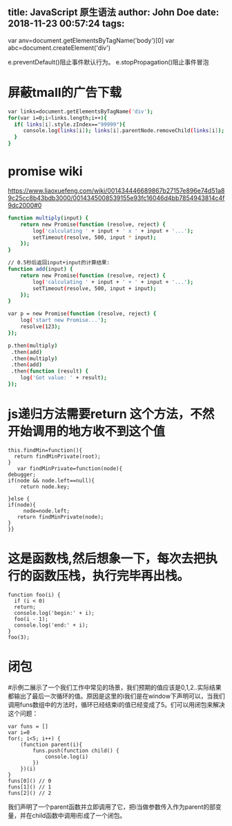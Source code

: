 title: JavaScript 原生语法
author: John Doe
date: 2018-11-23 00:57:24
tags:
---
var anv=document.getElementsByTagName('body')[0]
var abc=document.createElement('div')

e.preventDefault()阻止事件默认行为。
e.stopPropagation()阻止事件冒泡

# 屏蔽tmall的广告下载
``` bash
var links=document.getElementsByTagName('div');
for(var i=0;i<links.length;i++){  
  if( links[i].style.zIndex=="99999"){ 
     console.log(links[i]); links[i].parentNode.removeChild(links[i]);
  }
}
```

# promise wiki
https://www.liaoxuefeng.com/wiki/001434446689867b27157e896e74d51a89c25cc8b43bdb3000/0014345008539155e93fc16046d4bb7854943814c4f9dc2000#0
``` bash
function multiply(input) {
    return new Promise(function (resolve, reject) {
        log('calculating ' + input + ' x ' + input + '...');
        setTimeout(resolve, 500, input * input);
    });
}

// 0.5秒后返回input+input的计算结果:
function add(input) {
    return new Promise(function (resolve, reject) {
        log('calculating ' + input + ' + ' + input + '...');
        setTimeout(resolve, 500, input + input);
    });
}

var p = new Promise(function (resolve, reject) {
    log('start new Promise...');
    resolve(123);
});

p.then(multiply)
 .then(add)
 .then(multiply)
 .then(add)
 .then(function (result) {
    log('Got value: ' + result);
});
```

# js递归方法需要return 这个方法，不然开始调用的地方收不到这个值

```
this.findMin=function(){
  return findMinPrivate(root);
}
   var findMinPrivate=function(node){
debugger;
if(node && node.left==null){
    return node.key;

}else {
if(node){
     node=node.left;
   return findMinPrivate(node);
}
}}
```

# 这是函数栈,然后想象一下，每次去把执行的函数压栈，执行完毕再出栈。



```
function foo(i) {
  if (i < 0)
  return;
  console.log('begin:' + i);
  foo(i - 1);
  console.log('end:' + i);
}
foo(3);
```

# 闭包
#示例二展示了一个我们工作中常见的场景，我们预期的值应该是0,1,2..实际结果都输出了最后一次循环的值。原因是这里的i我们是在window下声明可以，当我们调用funs数组中的方法时，循环已经结束i的值已经变成了5。们可以用闭包来解决这个问题：
```
var funs = []
var i=0
for(; i<5; i++) {
    (function parent(i){
        funs.push(function child() {
            console.log(i)
        })
    })(i)
}
funs[0]() // 0
funs[1]() // 1
funs[2]() // 2
```
我们声明了一个parent函数并立即调用了它，把i当做参数传入作为parent的部变量，并在child函数中调用i形成了一个闭包。

